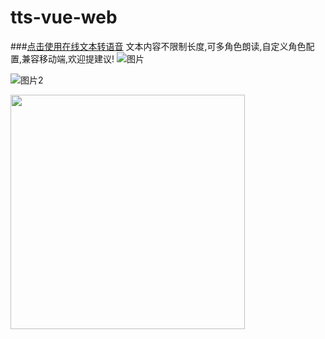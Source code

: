# tts-vue-web
###[点击使用在线文本转语音](https://tts.byylook.com/)
文本内容不限制长度,可多角色朗读,自定义角色配置,兼容移动端,欢迎提建议!
![图片](https://yipinzhi.oss-cn-shanghai.aliyuncs.com/assets/main.jpg "Optional title")

![图片2](https://yipinzhi.oss-cn-shanghai.aliyuncs.com/assets/main2.jpg "Optional title")

<img  src="https://yipinzhi.oss-cn-shanghai.aliyuncs.com/assets/main3.jpg" width="375"/>
